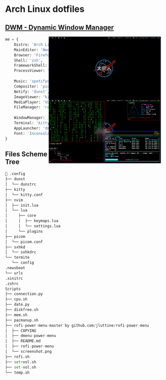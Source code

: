 # Arch Linux dotfiles #
## [DWM - Dynamic Window Manager](https://dwm.suckless.org) ##
<img align="right" src="assets/imgs/dual.png" alt="home desktop" width="363px"/>



```py
me = {
    Distro: 'Arch Linux',
    MainEditor: 'Neovim',
    Browser: 'Firefox',
    Shell: 'zsh',
    FrameworkShell: 'oh-my-zsh',
    ProcessViewer: 'htop',

    Music: 'spotifyd + spotify-tui',
    Compositor: 'picom',
    Notify: 'dunst',
    ImageViewer: 'kitty icat',
    MediaPlayer: 'VLC',
    FileManager: 'ranger',

    WindowManager: 'DWM',
    Terminal: 'kitty',
    AppLauncher: 'dmenu',
    Font: 'Inconsolata Nerd Fonts'
}

```

## Files Scheme Tree ##
```py
 .config
├── dunst
│  └── dunstrc
├── kitty
│  └── kitty.conf
├── nvim
│  ├── init.lua
│  └── lua
│     ├── core
│     │  ├── keymaps.lua
│     │  └── settings.lua
│     └── plugins
├── picom
│  └── picom.conf
├── sxhkd
│  └── sxhkdrc
└── termite
   └── config
.newsboat
└── urls
.xinitrc
.zshrc
Scripts
├── connection.py
├── cpu.sh
├── date.py
├── diskfree.sh
├── mem.sh
├── pacmanup.sh
├── rofi-power-menu-master by github.com/jluttine/rofi-power-menu
│  ├── COPYING
│  ├── dmenu-power-menu
│  ├── README.md
│  ├── rofi-power-menu
│  └── screenshot.png
├── rofi.sh
├── set+vol.sh
├── set-vol.sh
└── temp.sh
```